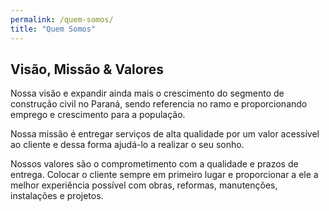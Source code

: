 ```yaml
---
permalink: /quem-somos/
title: "Quem Somos"
---
```

## Visão, Missão & Valores

Nossa visão e expandir ainda mais o crescimento do segmento de construção civil no Paraná, sendo referencia no ramo e proporcionando emprego e crescimento para a população.

Nossa missão é entregar serviços de alta qualidade por um valor acessível ao cliente e dessa forma ajudá-lo a realizar o seu sonho.

Nossos valores são o comprometimento com a qualidade e prazos de entrega. Colocar o cliente sempre em primeiro lugar e proporcionar a ele a melhor experiência possível com obras, reformas, manutenções, instalações e projetos.